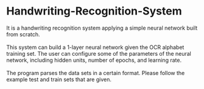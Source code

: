 # Handwriting-Recognition-System
It is a handwriting recognition system applying a simple neural network built from scratch.\
\
This system can build a 1-layer neural network given the OCR alphabet training set. The user can configure some of the parameters of the neural network, including hidden units, number of epochs, and learning rate.\
\
The program parses the data sets in a certain format. Please follow the example test and train sets that are given.

